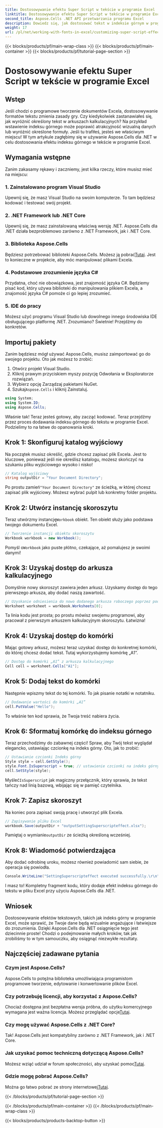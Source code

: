 ```yaml
---
title: Dostosowywanie efektu Super Script w tekście w programie Excel
linktitle: Dostosowywanie efektu Super Script w tekście w programie Excel
second_title: Aspose.Cells .NET API przetwarzania programu Excel
description: Dowiedz się, jak dostosować tekst w indeksie górnym w programie Excel za pomocą Aspose.Cells dla platformy .NET. Ulepsz swoje arkusze kalkulacyjne, wykonując proste kroki.
weight: 17
url: /pl/net/working-with-fonts-in-excel/customizing-super-script-effect/
---
```


{{< blocks/products/pf/main-wrap-class >}}
{{< blocks/products/pf/main-container >}}
{{< blocks/products/pf/tutorial-page-section >}}

# Dostosowywanie efektu Super Script w tekście w programie Excel

## Wstęp
Jeśli chodzi o programowe tworzenie dokumentów Excela, dostosowywanie formatów tekstu zmienia zasady gry. Czy kiedykolwiek zastanawiałeś się, jak wyróżnić określony tekst w arkuszach kalkulacyjnych? Na przykład wstawienie indeksu górnego może poprawić atrakcyjność wizualną danych lub wyróżnić określone formuły. Jeśli tu trafiłeś, jesteś we właściwym miejscu! W tym artykule zagłębimy się w używanie Aspose.Cells dla .NET w celu dostosowania efektu indeksu górnego w tekście w programie Excel. 
## Wymagania wstępne
Zanim zakasamy rękawy i zaczniemy, jest kilka rzeczy, które musisz mieć na miejscu:
### 1. Zainstalowano program Visual Studio
Upewnij się, że masz Visual Studio na swoim komputerze. To tam będziesz kodować i testować swój projekt. 
### 2. .NET Framework lub .NET Core
Upewnij się, że masz zainstalowaną właściwą wersję .NET. Aspose.Cells dla .NET działa bezproblemowo zarówno z .NET Framework, jak i .NET Core.
### 3. Biblioteka Aspose.Cells
Będziesz potrzebować biblioteki Aspose.Cells. Możesz ją pobrać[Tutaj](https://releases.aspose.com/cells/net/). Jest to konieczne w projekcie, aby móc manipulować plikami Excela.
### 4. Podstawowe zrozumienie języka C#
Przydatna, choć nie obowiązkowa, jest znajomość języka C#. Będziemy pisać kod, który używa biblioteki do manipulowania plikiem Excela, a znajomość języka C# pomoże ci go lepiej zrozumieć.
### 5. IDE do pracy
Możesz użyć programu Visual Studio lub dowolnego innego środowiska IDE obsługującego platformę .NET. 
Zrozumiano? Świetnie! Przejdźmy do konkretów.
## Importuj pakiety
Zanim będziesz mógł używać Aspose.Cells, musisz zaimportować go do swojego projektu. Oto jak możesz to zrobić:
1. Otwórz projekt Visual Studio.
2. Kliknij prawym przyciskiem myszy pozycję Odwołania w Eksploratorze rozwiązań.
3. Wybierz opcję Zarządzaj pakietami NuGet.
4.  Szukaj`Aspose.Cells` i kliknij Zainstaluj. 
```csharp
using System;
using System.IO;
using Aspose.Cells;
```
Właśnie tak! Teraz jesteś gotowy, aby zacząć kodować.
Teraz przejdźmy przez proces dodawania indeksu górnego do tekstu w programie Excel. Podzielimy to na łatwe do opanowania kroki.
## Krok 1: Skonfiguruj katalog wyjściowy
Na początek musisz określić, gdzie chcesz zapisać plik Excela. Jest to kluczowe, ponieważ jeśli nie określisz katalogu, możesz skończyć na szukaniu pliku wyjściowego wysoko i nisko!
```csharp
// Katalog wyjściowy
string outputDir = "Your Document Directory";
```
 Po prostu zamień`"Your Document Directory"` ze ścieżką, w której chcesz zapisać plik wyjściowy. Możesz wybrać pulpit lub konkretny folder projektu.
## Krok 2: Utwórz instancję skoroszytu
 Teraz utwórzmy instancję`Workbook` obiekt. Ten obiekt służy jako podstawa twojego dokumentu Excel.
```csharp
// Tworzenie instancji obiektu skoroszytu
Workbook workbook = new Workbook();
```
 Pomyśl o`Workbook` jako puste płótno, czekające, aż pomalujesz je swoimi danymi!
## Krok 3: Uzyskaj dostęp do arkusza kalkulacyjnego
Domyślnie nowy skoroszyt zawiera jeden arkusz. Uzyskamy dostęp do tego pierwszego arkusza, aby dodać naszą zawartość.
```csharp
// Uzyskanie odniesienia do nowo dodanego arkusza roboczego poprzez podanie indeksu arkusza
Worksheet worksheet = workbook.Worksheets[0];
```
Ta linia kodu jest prosta; po prostu mówisz swojemu programowi, aby pracował z pierwszym arkuszem kalkulacyjnym skoroszytu. Łatwizna!
## Krok 4: Uzyskaj dostęp do komórki
Mając gotowy arkusz, możesz teraz uzyskać dostęp do konkretnej komórki, do której chcesz dodać tekst. Tutaj wykorzystujemy komórkę „A1”.
```csharp
// Dostęp do komórki „A1” z arkusza kalkulacyjnego
Cell cell = worksheet.Cells["A1"];
```
## Krok 5: Dodaj tekst do komórki
Następnie wpiszmy tekst do tej komórki. To jak pisanie notatki w notatniku.
```csharp
// Dodawanie wartości do komórki „A1”
cell.PutValue("Hello");
```
To właśnie ten kod sprawia, że Twoja treść nabiera życia. 
## Krok 6: Sformatuj komórkę do indeksu górnego
Teraz przechodzimy do zabawnej części! Spraw, aby Twój tekst wyglądał elegancko, ustawiając czcionkę na indeks górny. Oto, jak to zrobić:
```csharp
// Ustawianie czcionki Indeks górny
Style style = cell.GetStyle();
style.Font.IsSuperscript = true; // ustawienie czcionki na indeks górny
cell.SetStyle(style);
```
 Myśleć`IsSuperscript` jak magiczny przełącznik, który sprawia, że tekst tańczy nad linią bazową, wbijając się w pamięć czytelnika.
## Krok 7: Zapisz skoroszyt
Na koniec pora zapisać swoją pracę i utworzyć plik Excela. 
```csharp
// Zapisywanie pliku Excel
workbook.Save(outputDir + "outputSettingSuperscripteffect.xlsx");
```
 Pamiętaj o wymianie`outputDir` ze ścieżką określoną wcześniej. 
## Krok 8: Wiadomość potwierdzająca
Aby dodać odrobinę uroku, możesz również powiadomić sam siebie, że operacja się powiodła.
```csharp
Console.WriteLine("SettingSuperscripteffect executed successfully.\r\n");
```
I masz to! Kompletny fragment kodu, który dodaje efekt indeksu górnego do tekstu w pliku Excel przy użyciu Aspose.Cells dla .NET.
## Wniosek
Dostosowywanie efektów tekstowych, takich jak indeks górny w programie Excel, może sprawić, że Twoje dane będą wizualnie angażujące i łatwiejsze do zrozumienia. Dzięki Aspose.Cells dla .NET osiągnięcie tego jest dziecinnie proste! Chodzi o podejmowanie małych kroków, tak jak zrobiliśmy to w tym samouczku, aby osiągnąć niezwykłe rezultaty.
## Najczęściej zadawane pytania
### Czym jest Aspose.Cells?
Aspose.Cells to potężna biblioteka umożliwiająca programistom programowe tworzenie, edytowanie i konwertowanie plików Excel.
### Czy potrzebuję licencji, aby korzystać z Aspose.Cells?
 Chociaż dostępna jest bezpłatna wersja próbna, do użytku komercyjnego wymagana jest ważna licencja. Możesz przeglądać opcje[Tutaj](https://purchase.aspose.com/buy).
### Czy mogę używać Aspose.Cells z .NET Core?
Tak! Aspose.Cells jest kompatybilny zarówno z .NET Framework, jak i .NET Core.
### Jak uzyskać pomoc techniczną dotyczącą Aspose.Cells?
 Możesz wziąć udział w forum społeczności, aby uzyskać pomoc[Tutaj](https://forum.aspose.com/c/cells/9).
### Gdzie mogę pobrać Aspose.Cells?
 Można go łatwo pobrać ze strony internetowej[Tutaj](https://releases.aspose.com/cells/net/).

{{< /blocks/products/pf/tutorial-page-section >}}

{{< /blocks/products/pf/main-container >}}
{{< /blocks/products/pf/main-wrap-class >}}

{{< blocks/products/products-backtop-button >}}
